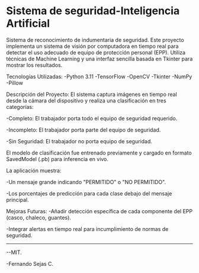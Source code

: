 # Sistema de seguridad-Inteligencia Artificial
Sistema de reconocimiento de indumentaria de seguridad.
Este proyecto implementa un sistema de visión por computadora en tiempo real para detectar el uso adecuado de equipo de protección personal (EPP). Utiliza técnicas de Machine Learning y una interfaz sencilla basada en Tkinter para mostrar los resultados.

Tecnologías Utilizadas:
-Python 3.11
-TensorFlow
-OpenCV
-Tkinter
-NumPy
-Pillow

Descripción del Proyecto:
El sistema captura imágenes en tiempo real desde la cámara del dispositivo y realiza una clasificación en tres categorías:

-Completo: El trabajador porta todo el equipo de seguridad requerido.

-Incompleto: El trabajador porta parte del equipo de seguridad.

-Sin Seguridad: El trabajador no porta equipo de seguridad.

El modelo de clasificación fue entrenado previamente y cargado en formato SavedModel (.pb) para inferencia en vivo.

La aplicación muestra:

-Un mensaje grande indicando "PERMITIDO" o "NO PERMITIDO".

-Los porcentajes de predicción para cada clase debajo del mensaje principal.

Mejoras Futuras:
-Añadir detección específica de cada componente del EPP (casco, chaleco, guantes).

-Integrar alertas en tiempo real para incumplimiento de normas de seguridad.

-------------------------------------------------------------------------------------

--MIT.

-Fernando Sejas C.
